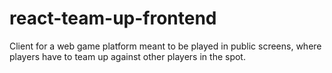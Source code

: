 # react-team-up-frontend
Client for a web game platform meant to be played in public screens, where players have to team up against other players in the spot.
